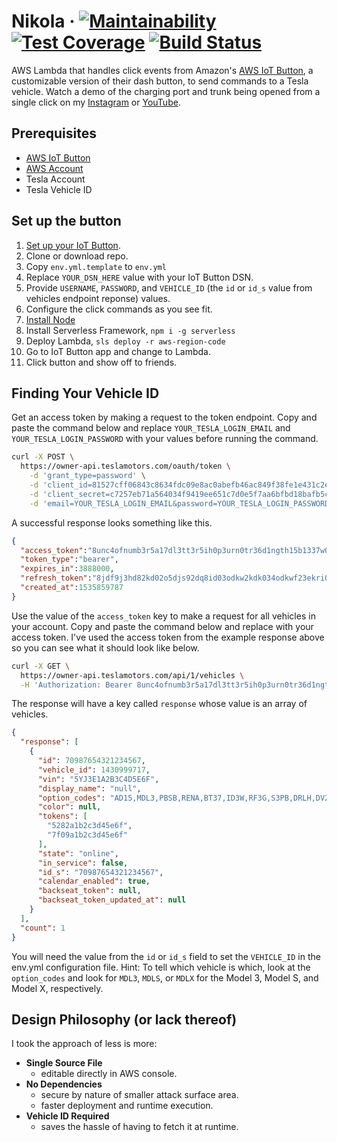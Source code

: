 # Nikola &middot;  [![Maintainability](https://api.codeclimate.com/v1/badges/5539867dfccc0e7c3887/maintainability)](https://codeclimate.com/github/josephyi/nikola/maintainability) [![Test Coverage](https://api.codeclimate.com/v1/badges/5539867dfccc0e7c3887/test_coverage)](https://codeclimate.com/github/josephyi/nikola/test_coverage) [![Build Status](https://travis-ci.org/josephyi/nikola.svg?branch=master)](https://travis-ci.org/josephyi/nikola)
AWS Lambda that handles click events from Amazon's [AWS IoT Button](https://www.amazon.com/dp/B01KW6YCIM), a customizable version of their dash button, to send commands to a Tesla vehicle.
Watch a demo of the charging port and trunk being opened from a single click on my [Instagram](https://www.instagram.com/p/Bl2Mbp2Frzn/?utm_source=ig_web_copy_link) or [YouTube](https://www.youtube.com/watch?v=BGvC3H8xX88).

## Prerequisites
* [AWS IoT Button](https://www.amazon.com/dp/B01KW6YCIM)
* [AWS Account](https://portal.aws.amazon.com/billing/signup)
* Tesla Account
* Tesla Vehicle ID

## Set up the button

1. [Set up your IoT Button](https://docs.aws.amazon.com/iot/latest/developerguide/configure-iot.html).
1. Clone or download repo.
1. Copy `env.yml.template` to `env.yml`
  1. Replace `YOUR_DSN_HERE` value with your IoT Button DSN.
  1. Provide `USERNAME`, `PASSWORD`, and `VEHICLE_ID` (the `id` or `id_s` value from vehicles endpoint reponse) values.
  1. Configure the click commands as you see fit.
1. [Install Node](https://nodejs.org/en/download/)
1. Install Serverless Framework, `npm i -g serverless`
1. Deploy Lambda, `sls deploy -r aws-region-code`
1. Go to IoT Button app and change to Lambda.
1. Click button and show off to friends.

## Finding Your Vehicle ID

Get an access token by making a request to the token endpoint. Copy and paste the command below and replace `YOUR_TESLA_LOGIN_EMAIL` and `YOUR_TESLA_LOGIN_PASSWORD` with your values before running the command.

```sh
curl -X POST \
  https://owner-api.teslamotors.com/oauth/token \
    -d 'grant_type=password' \
    -d 'client_id=81527cff06843c8634fdc09e8ac0abefb46ac849f38fe1e431c2ef2106796384' \
    -d 'client_secret=c7257eb71a564034f9419ee651c7d0e5f7aa6bfbd18bafb5c5c033b093bb2fa3' \
    -d 'email=YOUR_TESLA_LOGIN_EMAIL&password=YOUR_TESLA_LOGIN_PASSWORD'
```
A successful response looks something like this.

```json
{
  "access_token":"8unc4ofnumb3r5a17dl3tt3r5ih0p3urn0tr36d1ngth15b1337w00tth33nd",
  "token_type":"bearer",
  "expires_in":3888000,
  "refresh_token":"8jdf9j3hd82kd02o5djs92dq8id03odkw2kdk034odkwf23ekri0356ks24tk",
  "created_at":1535859787
}
```
Use the value of the `access_token` key to make a request for all vehicles in your account. Copy and paste the command below and replace with your access token. I've used the access token from the example response above so you can see what it should look like below.
```sh
curl -X GET \
  https://owner-api.teslamotors.com/api/1/vehicles \
  -H 'Authorization: Bearer 8unc4ofnumb3r5a17dl3tt3r5ih0p3urn0tr36d1ngth15b1337w00tth33nd'
```
The response will have a key called `response` whose value is an array of vehicles.
```json
{
  "response": [
    {
      "id": 70987654321234567,
      "vehicle_id": 1430999717,
      "vin": "5YJ3E1A2B3C4D5E6F",
      "display_name": "null",
      "option_codes": "AD15,MDL3,PBSB,RENA,BT37,ID3W,RF3G,S3PB,DRLH,DV2W,W39B,APF0,COUS,BC3B,CH07,PC30,FC3P,FG31,GLFR,HL31,HM31,IL31,LTPB,MR31,FM3B,RS3H,SA3P,STCP,SC04,SU3C,T3CA,TW00,TM00,UT3P,WR00,AU3P,APH3,AF00,ZCST,MI00,CDM0",
      "color": null,
      "tokens": [
        "5282a1b2c3d45e6f",
        "7f09a1b2c3d45e6f"
      ],
      "state": "online",
      "in_service": false,
      "id_s": "70987654321234567",
      "calendar_enabled": true,
      "backseat_token": null,
      "backseat_token_updated_at": null
    }
  ],
  "count": 1
}
```
You will need the value from the `id` or `id_s` field to set the `VEHICLE_ID` in the env.yml configuration file. Hint: To tell which vehicle is which, look at the `option_codes` and look for `MDL3`, `MDLS`, or `MDLX` for the Model 3, Model S, and Model X, respectively.

## Design Philosophy (or lack thereof)
I took the approach of less is more:

* __Single Source File__
  * editable directly in AWS console.
* __No Dependencies__
  * secure by nature of smaller attack surface area.
  * faster deployment and runtime execution.
* __Vehicle ID Required__
  * saves the hassle of having to fetch it at runtime.
